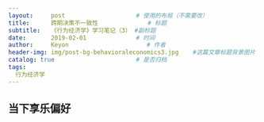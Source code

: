 ```yaml
---
layout:     post                    # 使用的布局（不需要改）
title:      跨期决策不一致性              # 标题 
subtitle:   《行为经济学》学习笔记（3） #副标题
date:       2019-02-01              # 时间
author:     Keyon                      # 作者
header-img: img/post-bg-behavioraleconomics3.jpg    #这篇文章标题背景图片
catalog: true                       # 是否归档
tags:
  行为经济学
---
```


## 当下享乐偏好